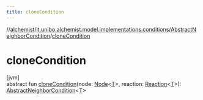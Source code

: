 ```yaml
---
title: cloneCondition
---
```

//[alchemist](../../../index.html)/[it.unibo.alchemist.model.implementations.conditions](../index.html)/[AbstractNeighborCondition](index.html)/[cloneCondition](clone-condition.html)



# cloneCondition



[jvm]\
abstract fun [cloneCondition](clone-condition.html)(node: [Node](../../it.unibo.alchemist.model.interfaces/-node/index.html)<[T](../../it.unibo.alchemist.model.implementations.nodes/-abstract-node/index.html)>, reaction: [Reaction](../../it.unibo.alchemist.model.interfaces/-reaction/index.html)<[T](../../it.unibo.alchemist.model.implementations.nodes/-abstract-node/index.html)>): [AbstractNeighborCondition](index.html)<[T](../../it.unibo.alchemist.model.implementations.nodes/-abstract-node/index.html)>




